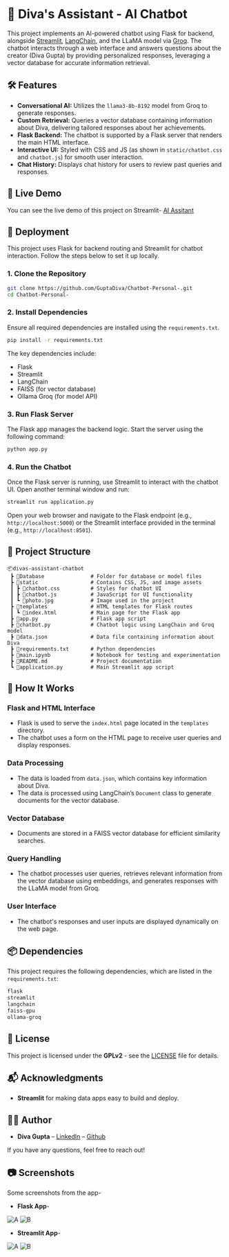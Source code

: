 # 💬 Diva's Assistant - AI Chatbot

This project implements an AI-powered chatbot using Flask for backend, alongside [Streamlit](https://streamlit.io/), [LangChain](https://www.langchain.com/), and the LLaMA model via [Groq](https://groq.com/). The chatbot interacts through a web interface and answers questions about the creator (Diva Gupta) by providing personalized responses, leveraging a vector database for accurate information retrieval.

## 🛠️ Features
- **Conversational AI:** Utilizes the `llama3-8b-8192` model from Groq to generate responses.
- **Custom Retrieval:** Queries a vector database containing information about Diva, delivering tailored responses about her achievements.
- **Flask Backend:** The chatbot is supported by a Flask server that renders the main HTML interface.
- **Interactive UI:** Styled with CSS and JS (as shown in `static/chatbot.css` and `chatbot.js`) for smooth user interaction.
- **Chat History:** Displays chat history for users to review past queries and responses.

## 🚀 Live Demo

You can see the live demo of this project on Streamlit- [AI Assitant](https://diva-assistant.streamlit.app/)

## 🚀 Deployment

This project uses Flask for backend routing and Streamlit for chatbot interaction. Follow the steps below to set it up locally.

### 1. Clone the Repository

```bash
git clone https://github.com/GuptaDiva/Chatbot-Personal-.git
cd Chatbot-Personal-
```

### 2. Install Dependencies

Ensure all required dependencies are installed using the `requirements.txt`.

```bash
pip install -r requirements.txt
```

The key dependencies include:
- Flask
- Streamlit
- LangChain
- FAISS (for vector database)
- Ollama Groq (for model API)

### 3. Run Flask Server

The Flask app manages the backend logic. Start the server using the following command:

```bash
python app.py
```

### 4. Run the Chatbot

Once the Flask server is running, use Streamlit to interact with the chatbot UI. Open another terminal window and run:

```bash
streamlit run application.py
```

Open your web browser and navigate to the Flask endpoint (e.g., `http://localhost:5000`) or the Streamlit interface provided in the terminal (e.g., `http://localhost:8501`).

## 📂 Project Structure

```
📦divas-assistant-chatbot
 ┣ 📂Database               # Folder for database or model files
 ┣ 📂static                 # Contains CSS, JS, and image assets
 ┃ ┣ 📜chatbot.css          # Styles for chatbot UI
 ┃ ┣ 📜chatbot.js           # JavaScript for UI functionality
 ┃ ┗ 📜photo.jpg            # Image used in the project
 ┣ 📂templates              # HTML templates for Flask routes
 ┃ ┗ 📜index.html           # Main page for the Flask app
 ┣ 📜app.py                 # Flask app script
 ┣ 📜chatbot.py             # Chatbot logic using LangChain and Groq model
 ┣ 📜data.json              # Data file containing information about Diva
 ┣ 📜requirements.txt       # Python dependencies
 ┣ 📜main.ipynb             # Notebook for testing and experimentation
 ┣ 📜README.md              # Project documentation
 ┗ 📜application.py         # Main Streamlit app script
```

## 📝 How It Works

### Flask and HTML Interface

- Flask is used to serve the `index.html` page located in the `templates` directory.
- The chatbot uses a form on the HTML page to receive user queries and display responses.

### Data Processing

- The data is loaded from `data.json`, which contains key information about Diva.
- The data is processed using LangChain’s `Document` class to generate documents for the vector database.

### Vector Database

- Documents are stored in a FAISS vector database for efficient similarity searches.

### Query Handling

- The chatbot processes user queries, retrieves relevant information from the vector database using embeddings, and generates responses with the LLaMA model from Groq.

### User Interface

- The chatbot's responses and user inputs are displayed dynamically on the web page.

## 📦 Dependencies

This project requires the following dependencies, which are listed in the `requirements.txt`:

```bash
flask
streamlit
langchain
faiss-gpu
ollama-groq
```

## 📝 License

This project is licensed under the **GPLv2** - see the [LICENSE](LICENSE) file for details.

## 📬 Acknowledgments

- **Streamlit** for making data apps easy to build and deploy.


## 🧑‍💻 Author

- **Diva Gupta** – [LinkedIn](https://www.linkedin.com/in/diva-gupta-a6107421b/)
                 – [Github](https://github.com/GuptaDiva)

If you have any questions, feel free to reach out!

## 📷 Screenshots

Some screenshots from the app-
- **Flask App**-
 
![A](<Screenshot 2024-08-16 005324.png>)
![B](<Screenshot 2024-08-16 010132.png>)

- **Streamlit App**-

![A](<Screenshot 2024-08-22 002741.png>) 
![B](<Screenshot 2024-09-02 014908.png>)
